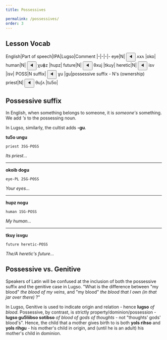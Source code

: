 ```yaml
---
title: Possessives

permalink: /possessives/
order: 3
---
```


## Lesson Vocab

English|Part of speech|IPA|Lugso|Comment
|-|-|-|-
eye|N|<span class='spoken'> 
    <button class='speak' type='button' data-ipa='ʌxʌ'>🔈</button>
    <span class='ipa'>ʌxʌ</span>
</span>|oko|
human|N|<span class='spoken'> 
    <button class='speak' type='button' data-ipa='χuɸz'>🔈</button>
    <span class='ipa'>χuɸz</span>
</span>|hupz|
future|N|<span class='spoken'> 
    <button class='speak' type='button' data-ipa='θxuj'>🔈</button>
    <span class='ipa'>θxuj</span>
</span>|tkuy|
heretic|N|<span class='spoken'> 
    <button class='speak' type='button' data-ipa='isv'>🔈</button>
    <span class='ipa'>isv</span>
</span>|isv|
POSS|N suffix|<span class='spoken'> 
    <button class='speak' type='button' data-ipa='ɣu'>🔈</button>
    <span class='ipa'>ɣu</span>
</span>|gu|possessive suffix - N's (ownership)
priest|N|<span class='spoken'> 
    <button class='speak' type='button' data-ipa='θuʃʌ'>🔈</button>
    <span class='ipa'>θuʃʌ</span>
</span>|tu5o|

## Possessive suffix

In English, when something belongs to someone, it is _someone's_ something. We add _'s_ to the possessing noun.

In Lugso, similarly, the cultist adds **-gu**.

**tu5o ungu**

`priest 3SG-POSS`

_Its priest..._

---

**okoib dogu**

`eye-PL 2SG-POSS`

_Your eyes..._

---

**hupz nogu**

`human 1SG-POSS`

_My human..._

---

**tkuy isvgu**

`future heretic-POSS`

_The/A heretic's future..._

## Possessive vs. Genitive

Speakers of Latin will be confused at the inclusion of both the possessive suffix and the genitive case in Lugso. "What is the difference between "my blood" _the blood of my veins_, and "my blood" _the blood that I own (in that jar over there)_ ?"

In Lugso, Genitive is used to indicate origin and relation - hence **lugso** _of blood_. Possessive, by contrast, is strictly property/dominion/possession - **lugso gu5liibso sotibso** _of blood of gods of thoughts_ - not "thoughts' gods' blood's". Hence, the child that a mother gives birth to is both **yols rihso** and **yols rihgu** - his mother's child in origin, and (until he is an adult) his mother's child in dominion. 